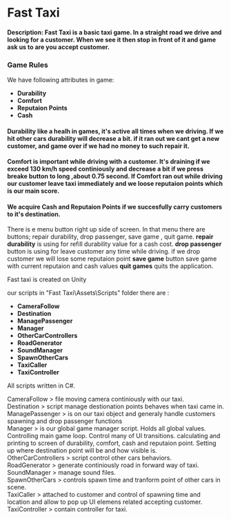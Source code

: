 # Fast Taxi
#### Description: Fast Taxi is a basic taxi game. In a straight road  we drive and looking for a customer. When we see it then stop in front of it and game ask us to are you accept customer.

### Game Rules
We have following attributes in game:
* **Durability**
* **Comfort**
* **Reputaion Points**
* **Cash**
#### **Durability** like a healh in games, it's active all times when we driving. If we hit other cars durability will decrease a bit. if it ran out we cant get a new customer, and game over if we had no money to such repair it.
#### **Comfort** is important while driving with a customer. It's draining if we exceed 130 km/h speed continiously and decrease a bit if we press breake button to long ,about 0.75 second. If Comfort ran out while driving our customer leave taxi immediately and we loose reputaion points which is our main score.
#### We acquire **Cash** and **Reputaion Points** if we succesfully carry customers to it's destination.

There is e menu button right up side of screen. In that menu there are buttons; repair durability, drop passenger, save game , quit game.
**repair durability** is using for refill durability value for a cash cost.
**drop passenger** button is using for leave customer any time while driving. if we drop customer we will lose some reputaion point
**save game** button save game with current reputaion and cash values
**quit games** quits the application.

Fast taxi is created on Unity

our scripts in "Fast Taxi\Assets\Scripts" folder
there are :

- **CameraFollow**
- **Destination** 
- **ManagePassenger**
- **Manager**
- **OtherCarControllers**
- **RoadGenerator**
- **SoundManager**
- **SpawnOtherCars**
- **TaxiCaller**
- **TaxiController**

All scripts written in C#.

CameraFollow > file moving camera continiously with our taxi.<br />
Destination > script manage destionation points behaves when taxi came in.<br />
ManagePassenger > is on our taxi object and generaly handle customers spawning and drop passenger functions<br />
Manager > is our global game manager script. Holds all global values. Controlling main game loop. Control many of UI transitions. calculating and printing to screen of durability, comfort, cash and reputaion point. Setting up where destination point will be and how visible is.<br />
OtherCarControllers > script control other cars behaviors.<br />
RoadGenerator > generate continiously road in forward way of taxi.<br />
SoundManager > manage sound files.<br />
SpawnOtherCars > controls spawn time and tranform point of other cars in scene.<br />
TaxiCaller > attached to customer and control of spawning time and location and allow to pop up UI elemens related accepting customer.<br />
TaxiController > contain controller for taxi.




